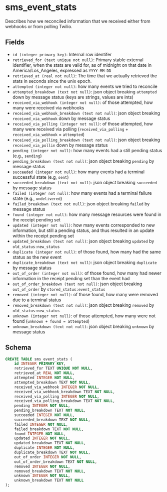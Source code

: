 # sms_event_stats

Describes how we reconciled information that we received either from webhooks or
from polling Twilio.

## Fields

- `id (integer primary key)`: Internal row identifer
- `retrieved_for (text unique not null)`: Primary stable external identifier,
  when the stats are valid for, as of midnight on that date in
  America/Los_Angeles, expressed as `YYYY-MM-DD`
- `retrieved_at (real not null)`: The time that we actually retrieved the
  stats in seconds since the unix epoch.
- `attempted (integer not null)`: how many events we tried to reconcile
- `attempted_breakdown (text not null)`: json object breaking `attempted`
  down by message status (keys are strings, values are ints)
- `received_via_webhook (integer not null)`: of those attempted, how many were received via
  webhooks
- `received_via_webhook_breakdown (text not null)`: json object breaking `received_via_webhook`
  down by message status
- `received_via_polling (integer not null)`: of those attempted, how many were received via
  polling (`received_via_polling` + `received_via_webhook` = `attempted`)
- `received_via_polling_breakdown (text not null)`: json object breaking `received_via_pollin`
  down by message status
- `pending (integer not null)`: how many events had a still pending status (e.g., `sending`)
- `pending_breakdown (text not null)`: json object breaking `pending` by message status
- `succeeded (integer not null)`: how many events had a terminal successful state (e.g, `sent`)
- `succeeded_breakdown (text not null)`: json object breaking `succeeded` by message status
- `failed (integer not null)`: how many events had a terminal failure state (e.g., `undelivered`)
- `failed_breakdown (text not null)`: json object breaking `failed` by message status
- `found (integer not null)`: how many message resources were found in the receipt pending set
- `updated (integer not null)`: how many events corresponded to new information, but still a
  pending status, and thus resulted in an update within the receipt pending set
- `updated_breakdown (text not null)`: json object breaking `updated` by `old_status:new_status`
- `duplicate (integer not null)`: of those found, how many had the same status as the new event
- `duplicate_breakdown (text not null)`: json object breaking `duplicate` by message status
- `out_of_order (integer not null)`: of those found, how many had newer information in the
  receipt pending set than the event had
- `out_of_order_breakdown (text not null)`: json object breaking `out_of_order` by `stored_status:event_status`
- `removed (integer not null)`: of those found, how many were removed due to a terminal status
- `removed_breakdown (text not null)`: json object breaking `removed` by `old_status:new_status`
- `unknown (integer not null)`: of those attempted, how many were not found (`unknown + found = attempted`)
- `unknown_breakdown (text not null)`: json object breaking `unknown` by message status

## Schema

```sql
CREATE TABLE sms_event_stats (
    id INTEGER PRIMARY KEY,
    retrieved_for TEXT UNIQUE NOT NULL,
    retrieved_at REAL NOT NULL,
    attempted INTEGER NOT NULL,
    attempted_breakdown TEXT NOT NULL,
    received_via_webhook INTEGER NOT NULL,
    received_via_webhook_breakdown TEXT NOT NULL,
    received_via_polling INTEGER NOT NULL,
    received_via_polling_breakdown TEXT NOT NULL,
    pending INTEGER NOT NULL,
    pending_breakdown TEXT NOT NULL,
    succeeded INTEGER NOT NULL,
    succeeded_breakdown TEXT NOT NULL,
    failed INTEGER NOT NULL,
    failed_breakdown TEXT NOT NULL,
    found INTEGER NOT NULL,
    updated INTEGER NOT NULL,
    updated_breakdown TEXT NOT NULL,
    duplicate INTEGER NOT NULL,
    duplicate_breakdown TEXT NOT NULL,
    out_of_order INTEGER NOT NULL,
    out_of_order_breakdown TEXT NOT NULL,
    removed INTEGER NOT NULL,
    removed_breakdown TEXT NOT NULL,
    unknown INTEGER NOT NULL,
    unknown_breakdown TEXT NOT NULL
);
```
